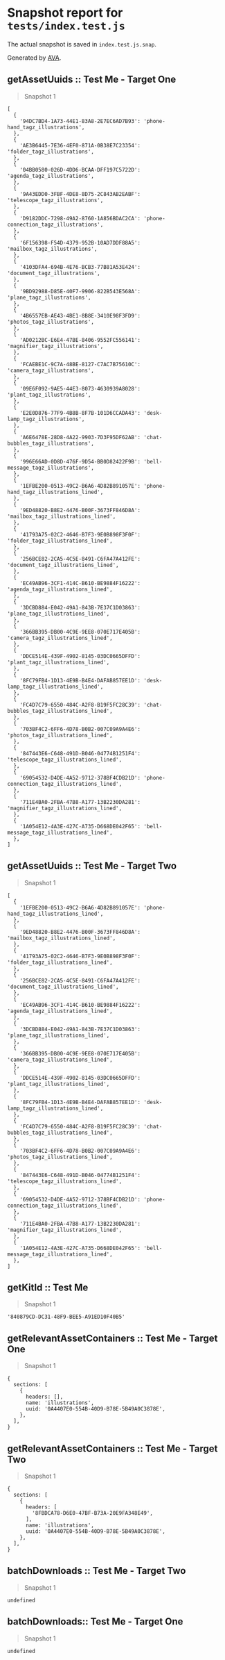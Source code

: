 # Snapshot report for `tests/index.test.js`

The actual snapshot is saved in `index.test.js.snap`.

Generated by [AVA](https://ava.li).

## getAssetUuids :: Test Me - Target One

> Snapshot 1

    [
      {
        '94DC7BD4-1A73-44E1-83A8-2E7EC6AD7B93': 'phone-hand_tagz_illustrations',
      },
      {
        'AE3B6445-7E36-4EF0-871A-0B38E7C23354': 'folder_tagz_illustrations',
      },
      {
        '04BB0580-026D-4DD6-BCAA-DFF197C5722D': 'agenda_tagz_illustrations',
      },
      {
        '9A43EDD0-3FBF-4DE8-8D75-2C843AB2EABF': 'telescope_tagz_illustrations',
      },
      {
        'D9182DDC-7298-49A2-8760-1A856BDAC2CA': 'phone-connection_tagz_illustrations',
      },
      {
        '6F156398-F54D-4379-952B-10AD7DDF88A5': 'mailbox_tagz_illustrations',
      },
      {
        '4103DFA4-694B-4E76-BCB3-77B81A53E424': 'document_tagz_illustrations',
      },
      {
        '9BD92988-D85E-40F7-9906-822B543E568A': 'plane_tagz_illustrations',
      },
      {
        '4B6557EB-AE43-4BE1-8B8E-3410E98F3FD9': 'photos_tagz_illustrations',
      },
      {
        'AD0212BC-E6E4-47BE-8406-9552FC556141': 'magnifier_tagz_illustrations',
      },
      {
        'FCAEBE1C-9C7A-48BE-8127-C7AC7B75610C': 'camera_tagz_illustrations',
      },
      {
        '09E6F092-9AE5-44E3-8073-4630939A8028': 'plant_tagz_illustrations',
      },
      {
        'E2E0D876-77F9-4B8B-8F7B-101D6CCADA43': 'desk-lamp_tagz_illustrations',
      },
      {
        'A6E6478E-28D8-4A22-9903-7D3F95DF62AB': 'chat-bubbles_tagz_illustrations',
      },
      {
        '996E66AD-0D8D-476F-9D54-BB0D82422F9B': 'bell-message_tagz_illustrations',
      },
      {
        '1EFBE200-0513-49C2-B6A6-4D82B891057E': 'phone-hand_tagz_illustrations_lined',
      },
      {
        '9ED48820-B8E2-4476-B00F-3673FF846D8A': 'mailbox_tagz_illustrations_lined',
      },
      {
        '41793A75-02C2-4646-B7F3-9E0B898F3F0F': 'folder_tagz_illustrations_lined',
      },
      {
        '256BCE82-2CA5-4C5E-8491-C6FA47A412FE': 'document_tagz_illustrations_lined',
      },
      {
        'EC49AB96-3CF1-414C-B610-BE9884F16222': 'agenda_tagz_illustrations_lined',
      },
      {
        '3DCBD884-E042-49A1-843B-7E37C1D03863': 'plane_tagz_illustrations_lined',
      },
      {
        '366BB395-DB00-4C9E-9EE8-070E717E405B': 'camera_tagz_illustrations_lined',
      },
      {
        'DDCE514E-439F-4902-8145-03DC0665DFFD': 'plant_tagz_illustrations_lined',
      },
      {
        '8FC79FB4-1D13-4E9B-B4E4-DAFAB857EE1D': 'desk-lamp_tagz_illustrations_lined',
      },
      {
        'FC4D7C79-6550-484C-A2F8-B19F5FC28C39': 'chat-bubbles_tagz_illustrations_lined',
      },
      {
        '703BF4C2-6FF6-4D78-B0B2-007C09A9A4E6': 'photos_tagz_illustrations_lined',
      },
      {
        '847443E6-C648-491D-B046-04774B1251F4': 'telescope_tagz_illustrations_lined',
      },
      {
        '69054532-D4DE-4A52-9712-378BF4CDB21D': 'phone-connection_tagz_illustrations_lined',
      },
      {
        '711E4BA0-2FBA-47B8-A177-13B2230DA281': 'magnifier_tagz_illustrations_lined',
      },
      {
        '1A054E12-4A3E-427C-A735-D668DE042F65': 'bell-message_tagz_illustrations_lined',
      },
    ]

## getAssetUuids :: Test Me - Target Two

> Snapshot 1

    [
      {
        '1EFBE200-0513-49C2-B6A6-4D82B891057E': 'phone-hand_tagz_illustrations_lined',
      },
      {
        '9ED48820-B8E2-4476-B00F-3673FF846D8A': 'mailbox_tagz_illustrations_lined',
      },
      {
        '41793A75-02C2-4646-B7F3-9E0B898F3F0F': 'folder_tagz_illustrations_lined',
      },
      {
        '256BCE82-2CA5-4C5E-8491-C6FA47A412FE': 'document_tagz_illustrations_lined',
      },
      {
        'EC49AB96-3CF1-414C-B610-BE9884F16222': 'agenda_tagz_illustrations_lined',
      },
      {
        '3DCBD884-E042-49A1-843B-7E37C1D03863': 'plane_tagz_illustrations_lined',
      },
      {
        '366BB395-DB00-4C9E-9EE8-070E717E405B': 'camera_tagz_illustrations_lined',
      },
      {
        'DDCE514E-439F-4902-8145-03DC0665DFFD': 'plant_tagz_illustrations_lined',
      },
      {
        '8FC79FB4-1D13-4E9B-B4E4-DAFAB857EE1D': 'desk-lamp_tagz_illustrations_lined',
      },
      {
        'FC4D7C79-6550-484C-A2F8-B19F5FC28C39': 'chat-bubbles_tagz_illustrations_lined',
      },
      {
        '703BF4C2-6FF6-4D78-B0B2-007C09A9A4E6': 'photos_tagz_illustrations_lined',
      },
      {
        '847443E6-C648-491D-B046-04774B1251F4': 'telescope_tagz_illustrations_lined',
      },
      {
        '69054532-D4DE-4A52-9712-378BF4CDB21D': 'phone-connection_tagz_illustrations_lined',
      },
      {
        '711E4BA0-2FBA-47B8-A177-13B2230DA281': 'magnifier_tagz_illustrations_lined',
      },
      {
        '1A054E12-4A3E-427C-A735-D668DE042F65': 'bell-message_tagz_illustrations_lined',
      },
    ]

## getKitId :: Test Me

> Snapshot 1

    '840879CD-DC31-48F9-BEE5-A91ED10F40B5'

## getRelevantAssetContainers :: Test Me - Target One

> Snapshot 1

    {
      sections: [
        {
          headers: [],
          name: 'illustrations',
          uuid: '0A4407E0-554B-40D9-B78E-5B49A0C3878E',
        },
      ],
    }

## getRelevantAssetContainers :: Test Me - Target Two

> Snapshot 1

    {
      sections: [
        {
          headers: [
            '8FBDCA78-D6E0-47BF-B73A-20E9FA348E49',
          ],
          name: 'illustrations',
          uuid: '0A4407E0-554B-40D9-B78E-5B49A0C3878E',
        },
      ],
    }

## batchDownloads :: Test Me - Target Two

> Snapshot 1

    undefined

## batchDownloads:: Test Me - Target One

> Snapshot 1

    undefined

